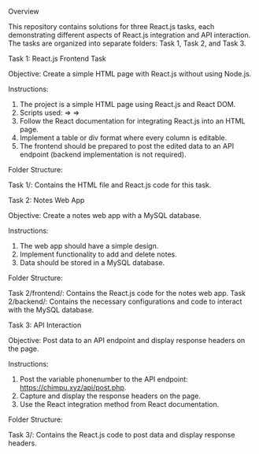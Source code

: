 Overview

This repository contains solutions for three React.js tasks, each demonstrating different aspects of React.js integration and API interaction. The tasks are organized into separate folders: Task 1, Task 2, and Task 3.

Task 1: React.js Frontend Task

Objective: Create a simple HTML page with React.js without using Node.js.

Instructions:

1. The project is a simple HTML page using React.js and React DOM.
2. Scripts used:
 => <script src="https://unpkg.com/react@18/umd/react.development.js" crossorigin></script>
 => <script src="https://unpkg.com/react-dom@18/umd/react-dom.development.js" crossorigin></script>
3. Follow the React documentation for integrating React.js into an HTML page.
4. Implement a table or div format where every column is editable.
5. The frontend should be prepared to post the edited data to an API endpoint (backend implementation is not required).

Folder Structure:

Task 1/: Contains the HTML file and React.js code for this task.


Task 2: Notes Web App

Objective: Create a notes web app with a MySQL database.

Instructions:

1. The web app should have a simple design.
2. Implement functionality to add and delete notes.
3. Data should be stored in a MySQL database.

Folder Structure:

Task 2/frontend/: Contains the React.js code for the notes web app.
Task 2/backend/: Contains the necessary configurations and code to interact with the MySQL database.


Task 3: API Interaction

Objective: Post data to an API endpoint and display response headers on the page.

Instructions:

1. Post the variable phonenumber to the API endpoint: https://chimpu.xyz/api/post.php.
2. Capture and display the response headers on the page.
3. Use the React integration method from React documentation.

Folder Structure:

Task 3/: Contains the React.js code to post data and display response headers.
